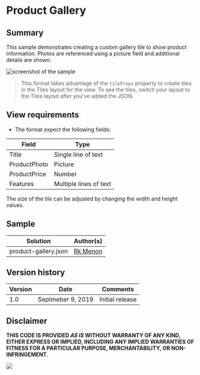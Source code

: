# Product Gallery

## Summary
This sample demonstrates creating a custom gallery tile to show product information. Photos are referenced using a picture field and additional details are shown.

![screenshot of the sample](./assets/screenshot.png)

> This format takes advantage of the `tileProps` property to create tiles in the Tiles layout for the view. To see the tiles, switch your layout to the Tiles layout after you've added the JSON.

## View requirements
- The format expect the following fields:

Field |Type
--------|---------
Title | Single line of text 
ProductPhoto | Picture
ProductPrice | Number
Features | Multiple lines of text

The size of the tile can be adjusted by changing the width and height values.

## Sample

Solution|Author(s)
--------|---------
product-gallery.json | [Rk Menon](https://github.com/rk-menon)

## Version history

Version|Date|Comments
-------|----|--------
1.0|Septmeber 9, 2019|Initial release

## Disclaimer
**THIS CODE IS PROVIDED *AS IS* WITHOUT WARRANTY OF ANY KIND, EITHER EXPRESS OR IMPLIED, INCLUDING ANY IMPLIED WARRANTIES OF FITNESS FOR A PARTICULAR PURPOSE, MERCHANTABILITY, OR NON-INFRINGEMENT.**

<img src="https://pnptelemetry.azurewebsites.net/list-formatting/view-samples/product-gallery" />
